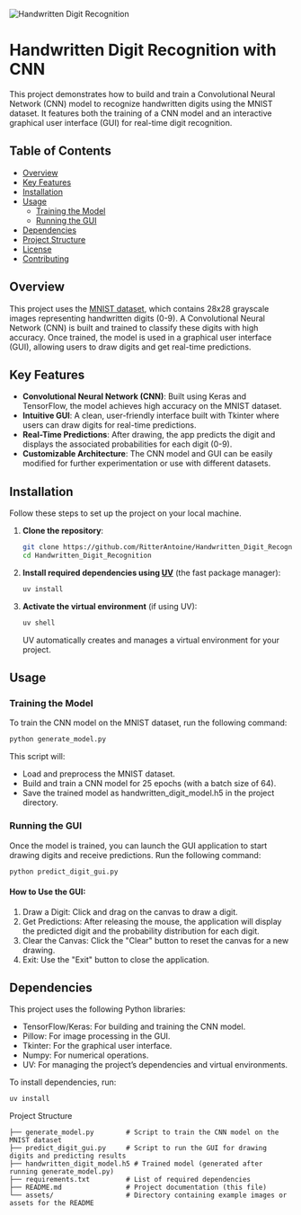 ![Handwritten Digit Recognition](https://github.com/user-attachments/assets/63f3afdd-5909-425f-ab37-5db4df777e09)

# Handwritten Digit Recognition with CNN

This project demonstrates how to build and train a Convolutional Neural Network (CNN) model to recognize handwritten digits using the MNIST dataset. It features both the training of a CNN model and an interactive graphical user interface (GUI) for real-time digit recognition.

## Table of Contents
- [Overview](#overview)
- [Key Features](#key-features)
- [Installation](#installation)
- [Usage](#usage)
  - [Training the Model](#training-the-model)
  - [Running the GUI](#running-the-gui)
- [Dependencies](#dependencies)
- [Project Structure](#project-structure)
- [License](#license)
- [Contributing](#contributing)

## Overview

This project uses the [MNIST dataset](http://yann.lecun.com/exdb/mnist/), which contains 28x28 grayscale images representing handwritten digits (0-9). A Convolutional Neural Network (CNN) is built and trained to classify these digits with high accuracy. Once trained, the model is used in a graphical user interface (GUI), allowing users to draw digits and get real-time predictions.

## Key Features
- **Convolutional Neural Network (CNN)**: Built using Keras and TensorFlow, the model achieves high accuracy on the MNIST dataset.
- **Intuitive GUI**: A clean, user-friendly interface built with Tkinter where users can draw digits for real-time predictions.
- **Real-Time Predictions**: After drawing, the app predicts the digit and displays the associated probabilities for each digit (0-9).
- **Customizable Architecture**: The CNN model and GUI can be easily modified for further experimentation or use with different datasets.

## Installation

Follow these steps to set up the project on your local machine.

1. **Clone the repository**:
    ```bash
    git clone https://github.com/RitterAntoine/Handwritten_Digit_Recognition.git
    cd Handwritten_Digit_Recognition
    ```

2. **Install required dependencies using [UV](https://github.com/expo/uv)** (the fast package manager):
    ```bash
    uv install
    ```

3. **Activate the virtual environment** (if using UV):
    ```bash
    uv shell
    ```

   UV automatically creates and manages a virtual environment for your project.

## Usage

### Training the Model

To train the CNN model on the MNIST dataset, run the following command:
```bash
python generate_model.py
```

This script will:

- Load and preprocess the MNIST dataset.
- Build and train a CNN model for 25 epochs (with a batch size of 64).
- Save the trained model as handwritten_digit_model.h5 in the project directory.

### Running the GUI

Once the model is trained, you can launch the GUI application to start drawing digits and receive predictions. Run the following command:

```bash
python predict_digit_gui.py
```

#### How to Use the GUI:

1. Draw a Digit: Click and drag on the canvas to draw a digit.
2. Get Predictions: After releasing the mouse, the application will display the predicted digit and the probability distribution for each digit.
3. Clear the Canvas: Click the "Clear" button to reset the canvas for a new drawing.
4. Exit: Use the "Exit" button to close the application.

## Dependencies

This project uses the following Python libraries:

- TensorFlow/Keras: For building and training the CNN model.
- Pillow: For image processing in the GUI.
- Tkinter: For the graphical user interface.
- Numpy: For numerical operations.
- UV: For managing the project’s dependencies and virtual environments.

To install dependencies, run:

```bash
uv install
```

Project Structure
```
├── generate_model.py        # Script to train the CNN model on the MNIST dataset
├── predict_digit_gui.py     # Script to run the GUI for drawing digits and predicting results
├── handwritten_digit_model.h5 # Trained model (generated after running generate_model.py)
├── requirements.txt         # List of required dependencies
├── README.md                # Project documentation (this file)
└── assets/                  # Directory containing example images or assets for the README
```